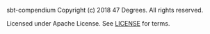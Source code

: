 sbt-compendium
Copyright (c) 2018 47 Degrees.  All rights reserved.

Licensed under Apache License. See [LICENSE](LICENSE) for terms.